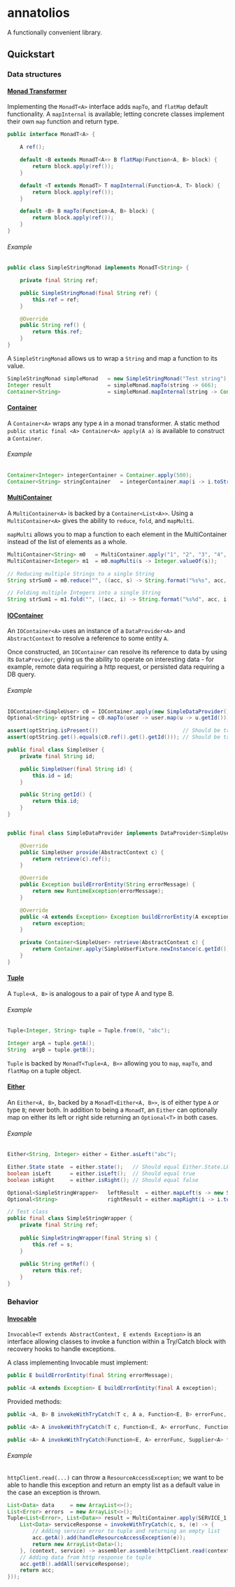 # annatolios

A functionally convenient library.

## Quickstart

### Data structures

#### [Monad Transformer](https://github.com/Visitor15/annatolios/blob/master/src/main/java/com/voodootech/annatolios/structures/MonadT.java)


Implementing the ```MonadT<A>``` interface adds ```mapTo```, and ```flatMap``` default functionality. A ```mapInternal``` is available; letting concrete classes implement their own ```map``` function and return type.

```java
public interface MonadT<A> {

    A ref();

    default <B extends MonadT<A>> B flatMap(Function<A, B> block) {
        return block.apply(ref());
    }

    default <T extends MonadT> T mapInternal(Function<A, T> block) {
        return block.apply(ref());
    }

    default <B> B mapTo(Function<A, B> block) {
        return block.apply(ref());
    }
}
```

###### Example

```java
public class SimpleStringMonad implements MonadT<String> {

    private final String ref;

    public SimpleStringMonad(final String ref) {
        this.ref = ref;
    }

    @Override
    public String ref() {
        return this.ref;
    }
}
```

A ```SimpleStringMonad``` allows us to wrap a ```String``` and map a function to its value.

```java
SimpleStringMonad simpleMonad   = new SimpleStringMonad("Test string");
Integer result                  = simpleMonad.mapTo(string -> 666);
Container<String>               = simpleMonad.mapInternal(string -> Container.apply(string));
```

#### [Container](https://github.com/Visitor15/annatolios/blob/master/src/main/java/com/voodootech/annatolios/structures/Container.java)

A ```Container<A>``` wraps any type ```A``` in a monad transformer. A static method ```public static final <A> Container<A> apply(A a)``` is available to construct a ```Container```.

###### Example

```java
Container<Integer> integerContainer = Container.apply(500);
Container<String> stringContainer   = integerContainer.map(i -> i.toString());
```

#### [MultiContainer](https://github.com/Visitor15/annatolios/blob/master/src/main/java/com/voodootech/annatolios/structures/MultiContainer.java)

A ```MultiContainer<A>``` is backed by a ```Container<List<A>>```. Using a ```MultiContainer<A>``` gives the ability to ```reduce```, ```fold```, and ```mapMulti```.

```mapMulti``` allows you to map a function to each element in the MultiContainer instead of the list of elements as a whole.

```java
MultiContainer<String> m0   = MultiContainer.apply("1", "2", "3", "4", "5");
MultiContainer<Integer> m1  = m0.mapMulti(s -> Integer.valueOf(s));

// Reducing multiple Strings to a single String
String strSum0 = m0.reduce("", ((acc, s) -> String.format("%s%s", acc, s)));    // strSum0 = "12345"

// Folding multiple Integers into a single String
String strSum1 = m1.fold("", ((acc, i) -> String.format("%s%d", acc, i)));      // strSum1 = "12345"
```

#### [IOContainer](https://github.com/Visitor15/annatolios/blob/master/src/main/java/com/voodootech/annatolios/structures/IOContainer.java)

An ```IOContainer<A>``` uses an instance of a ```DataProvider<A>``` and ```AbstractContext``` to resolve a reference to some entity ```A```. 

Once constructed, an ```IOContainer``` can resolve its reference to data by using its ```DataProvider```; giving us the ability to operate on interesting data - for example, remote data requiring a http request, or persisted data requiring a DB query.

###### Example

```java
IOContainer<SimpleUser> c0 = IOContainer.apply(new SimpleDataProvider(), new AbstractContext(UUID.randomUUID().toString()));
Optional<String> optString = c0.mapTo(user -> user.map(u -> u.getId()));    // Extracting the user ID

assert(optString.isPresent())                           // Should be true
assert(optString.get().equals(c0.ref().get().getId())); // Should be true
```

```java
public final class SimpleUser {
    private final String id;

    public SimpleUser(final String id) {
        this.id = id;
    }

    public String getId() {
        return this.id;
    }
}


public final class SimpleDataProvider implements DataProvider<SimpleUser> {

    @Override
    public SimpleUser provide(AbstractContext c) {
        return retrieve(c).ref();
    }

    @Override
    public Exception buildErrorEntity(String errorMessage) {
        return new RuntimeException(errorMessage);
    }

    @Override
    public <A extends Exception> Exception buildErrorEntity(A exception) {
        return exception;
    }

    private Container<SimpleUser> retrieve(AbstractContext c) {
        return Container.apply(SimpleUserFixture.newInstance(c.getId()));
    }
}
```

#### [Tuple](https://github.com/Visitor15/annatolios/blob/master/src/main/java/com/voodootech/annatolios/structures/Tuple.java)

A ```Tuple<A, B>``` is analogous to a pair of type A and type B.

###### Example

```java
Tuple<Integer, String> tuple = Tuple.from(0, "abc");

Integer argA = tuple.getA();
String  argB = tuple.getB();
```

```Tuple``` is backed by ```MonadT<Tuple<A, B>>``` allowing you to ```map```, ```mapTo```, and ```flatMap``` on a tuple object.

#### [Either](https://github.com/Visitor15/annatolios/blob/master/src/main/java/com/voodootech/annatolios/structures/Either.java)

An ```Either<A, B>```, backed by a ```MonadT<Either<A, B>>```, is of either type ```A``` _or_ type ```B```; never both. In
addition to being a ```MonadT```, an ```Either``` can optionally map on either its left or right side returning an ```Optional<T>``` in both cases.

###### Example

```java
Either<String, Integer> either = Either.asLeft("abc");

Either.State state  = either.state();   // Should equal Either.State.LEFT
boolean isLeft      = either.isLeft();  // Should equal true
boolean isRight     = either.isRight(); // Should equal false

Optional<SimpleStringWrapper>   leftResult  = either.mapLeft(s -> new SimpleStringWrapper(s));  // Should be defined
Optional<String>                rightResult = either.mapRight(i -> i.toString());               // Should be empty

// Test class
public final class SimpleStringWrapper {
    private final String ref;
    
    public SimpleStringWrapper(final String s) {
        this.ref = s;
    }
    
    public String getRef() {
        return this.ref;
    }
}
```
### Behavior

#### [Invocable](https://github.com/Visitor15/annatolios/blob/master/src/main/java/com/voodootech/annatolios/invocation/Invocable.java)

```Invocable<T extends AbstractContext, E extends Exception>``` is an interface allowing classes to invoke a function within a Try/Catch block with recovery hooks to handle exceptions. 

A class implementing Invocable must implement:

```java
public E buildErrorEntity(final String errorMessage);

public <A extends Exception> E buildErrorEntity(final A exception);
```

Provided methods:

```java
public <A, B> B invokeWithTryCatch(T c, A a, Function<E, B> errorFunc, BiFunction<T, A, B> func)

public <A> A invokeWithTryCatch(T c, Function<E, A> errorFunc, Function<T, A> func)

public <A> A invokeWithTryCatch(Function<E, A> errorFunc, Supplier<A> func)
```

###### Example

```httpClient.read(...)``` can throw a ```ResourceAccessException```; we want to be able to handle this exception and return an empty list as a default value in the case an exception is thrown.

```java
List<Data> data     = new ArrayList<>();
List<Error> errors  = new ArrayList<>();
Tuple<List<Error>, List<Data>> result = MultiContainer.apply(SERVICE_1, SERVICE_2, SERVICE_3).fold(Tuple.from(errors, facts), ((acc, s) -> {
    List<Data> serviceResponse = invokeWithTryCatch(c, s, (e) -> {
        // Adding service error to tuple and returning an empty list
        acc.getA().add(handleResourceAccessException(e));
        return new ArrayList<Data>();
    }, (context, service) -> assembler.assemble(httpClient.read(context, service)));
    // Adding data from http response to tuple
    acc.getB().addAll(serviceResponse);
    return acc;
}));
```